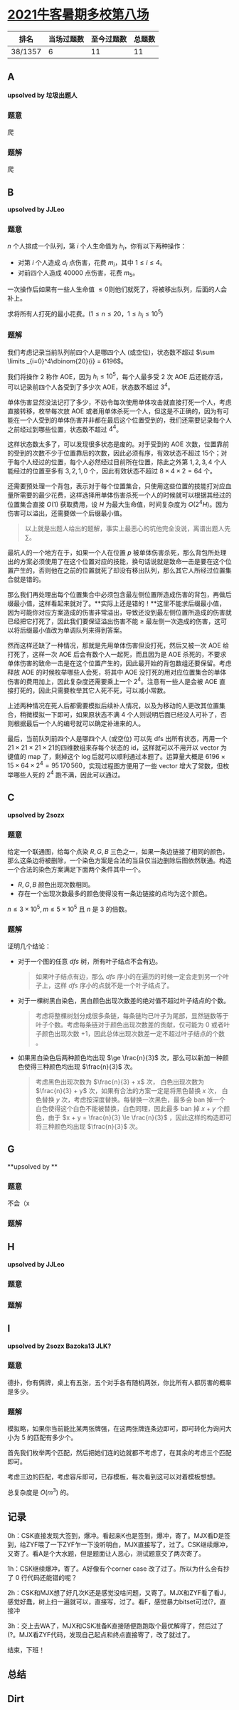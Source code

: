 # [2021牛客暑期多校第八场](https://ac.nowcoder.com/acm/contest/11259)

| 排名    | 当场过题数 | 至今过题数 | 总题数 |
| ------- | ---------- | ---------- | ------ |
| 38/1357 | 6          | 11         | 11     |

## **A**

**upsolved by 垃圾出题人**

### 题意

爬

### 题解

爬

## **B**

**upsolved by JJLeo**

### 题意

$n$ 个人排成一个队列，第 $i$ 个人生命值为 $h_i$，你有以下两种操作：

- 对第 $i$ 个人造成 $d_i$ 点伤害，花费 $m_i$，其中 $1 \le i \le 4$。
- 对前四个人造成 $40000$ 点伤害，花费 $m_5$。

一次操作后如果有一些人生命值 $\le 0$​ 则他们就死了，将被移出队列，后面的人会补上。

求将所有人打死的最小花费。($1 \le n \le 20$，$1 \le h_i \le 10^5$)

### 题解

我们考虑记录当前队列前四个人是哪四个人 (或空位)，状态数不超过 $\sum \limits _{i=0}^4\dbinom{20}{i} = 6196$​。​

我们将操作 2 称作 AOE，因为 $h_i \le 10^5$，每个人最多受 $2$​​ 次 AOE 后还能存活，可以记录前四个人各受到了多少次 AOE，状态数不超过 $3^4$。

单体伤害显然没法记打了多少，不妨令每次使用单体攻击就直接打死一个人，考虑直接转移，枚举每次放 AOE 或者用单体杀死一个人，但这是不正确的，因为有可能在一个人受到的单体伤害并非都在最后这个位置受到的，我们还需要记录每个人之前经过到哪些位置，状态数不超过 $4^4$​​。

这样状态数太多了，可以发现很多状态是废的。对于受到的 AOE 次数，位置靠前的受到的次数不少于位置靠后的次数，因此必须有序，有效状态不超过 $15$​​ 个；对于每个人经过的位置，每个人必然经过目前所在位置，除此之外第 $1,2,3,4$ 个人能经过的位置至多有 $3,2,1,0$ 个，因此有效状态不超过 $8\times4\times2=64$ 个。​

还需要预处理一个背包，表示对于每个位置集合，只使用这些位置的技能打对应血量所需要的最少花费，这样选择用单体伤害杀死一个人的时候就可以根据其经过的位置集合直接 $O(1)$​​​ 获取费用，设 $H$​​ 为最大生命值，时间复杂度为 $O(2^4H)$​​。因为伤害可以溢出，还需要做一个后缀最小值。

> 以上就是出题人给出的题解，事实上最恶心的坑他完全没说，离谱出题人先 $\sum$​。

最坑人的一个地方在于，如果一个人在位置 $p$ 被单体伤害杀死，那么背包所处理出的方案必须使用了在这个位置对应的技能，换句话说就是致命一击是要在这个位置产生的，否则他在之前的位置就死了却没有移出队列，那么其它人所经过位置集合就是错的。

那么我们再处理出每个位置集合中必须包含最左侧位置所造成伤害的背包，再做后缀最小值，这样看起来就对了。**实际上还是错的！**这里不能求后缀最小值，因为可能你对应方案造成的伤害非常溢出，导致还没到最左侧位置所造成的伤害就已经把它打死了，因此我们要保证溢出伤害不能 $\ge$ 最左侧一次造成的伤害，这可以将后缀最小值改为单调队列来得到答案。

然而这样还缺了一种情况，那就是先用单体伤害但没打死，然后又被一次 AOE 给打死了，这样一次 AOE 后会有数个人一起死，而且因为是 AOE 杀死的，不要求单体伤害的致命一击是在这个位置产生的，因此最开始的背包数组还要保留。考虑释放 AOE 的时候枚举哪些人会死，将其中 AOE 没打死的用对应位置集合的单体伤害的费用加上，因此复杂度还需要乘上一个 $2^4$​。注意有一些人是会被 AOE 直接打死的，因此只需要枚举其它人死不死，可以减小常数。​​

上述两种情况在死人后都需要模拟后续补人情况，以及为移动的人更改其位置集合，稍微模拟一下即可，如果原状态不满 $4$ 个人则说明后面已经没人可补了，否则根据最后一个人的编号就可以确定补进来的人。

最后，当前队列前四个人是哪四个人 (或空位) 可以先 dfs 出所有状态，再用一个 $21\times21\times21\times21$​ 的四维数组来存每个状态的 id，这样就可以不用开以 vector 为键值的 map 了，剩掉这个 $\log$​ 后就可以顺利通过本题了。运算量大概是 $6196\times 15 \times 64 \times 2^4=95\,170\,560$​，实现过程图方便用了一些 vector 增大了常数，但枚举哪些人死的 $2^4$​ 跑不满，因此可以通过。

## **C**

**upsolved by 2sozx**

### 题意

给定一个联通图，给每个点染 $R,G,B$ 三色之一，如果一条边链接了相同的颜色，那么这条边将被删除，一个染色方案是合法的当且仅当边删除后图依然联通。构造一个合法的染色方案满足下面两个条件其中一个。

- $R,G,B$ 颜色出现次数相同。
- 存在一个出现次数最多的颜色使得没有一条边链接的点均为这个颜色。

$n \le 3\times 10^5, m\le 5\times 10^5$ 且 $n$ 是 $3$ 的倍数。

### 题解

证明几个结论：

- 对于一个图的任意 $dfs$ 树，所有叶子结点不会有边。

  >如果叶子结点有边，那么 $dfs$ 序小的在遍历的时候一定会走到另一个叶子上，这样 $dfs$ 序小的点就不是一个叶子结点了。 

- 对于一棵树黑白染色，黑白颜色出现次数差的绝对值不超过叶子结点的个数。

  >考虑将整棵树划分成很多条链，每条链均已叶子为尾部，显然链数等于叶子个数。考虑每条链对于颜色出现次数差的贡献，仅可能为 $0$ 或者叶子颜色出现次数 $+1$，因此总体出现次数差一定不超过叶子结点的个数 。

- 如果黑白染色后两种颜色均出现 $\ge \frac{n}{3}$ 次，那么可以新加一种颜色使得三种颜色均出现 $\frac{n}{3}$ 次。

  > 考虑黑色出现次数为 $\frac{n}{3} + x$ 次， 白色出现次数为 $\frac{n}{3} + y$ 次，如果有合法的方案一定是将黑色替换 $x$ 次， 白色替换 $y$ 次，考虑按深度替换。每替换一次黑色，最多会 ban 掉一个白色使得这个白色不能被替换，白色同理，因此最多 ban 掉 $x + y$ 个颜色，由于 $x + y = \frac{n}{3} \le \frac{n}{3}$ ，因此这样的构造即可将三种颜色均出现 $\frac{n}{3}$ 次。

## **G**

**upsolved by **

### 题意

不会（x

### 题解



## **H**

**upsolved by JJLeo**

### 题意



### 题解

## **I**

**upsolved by 2sozx Bazoka13 JLK?**

### 题意

德扑，你有俩牌，桌上有五张，五个对手各有随机两张，你比所有人都厉害的概率是多少。

### 题解

模拟略，如果你当前能比某两张牌强，在这两张牌连条边即可，即可转化为询问大小为 $5$ 的匹配有多少个。

首先我们枚举两个匹配，然后把她们连的边就都不考虑了，在其余的考虑三个匹配即可。

考虑三边的匹配，考虑容斥即可，已存模板，每次看到这可以对着模板想想。

总复杂度是 $O(m^3)$ 的。

## **记录**

0h：CSK直接发现大签到，爆冲。看起来K也是签到，爆冲，寄了。MJX看D是签到，给ZYF喂了一下ZYF乍一下没听明白，MJX直接写了，过了。CSK继续爆冲，又寄了。看A是个大水题，但是题面让人恶心，测试题意交了两次寄了。

1h：CSK继续爆冲，寄了。A好像有个corner case 改了过了。所以为什么会有抄了 0 行代码还能错的呢？

2h：CSK和MJX想了好几次K还是感觉没啥问题，又寄了。MJX和ZYF看了看J，感觉好蠢，树上扫一遍就可以，直接写，过了。看F，感觉暴力bitset可过(?，直接冲

3h：交上去WA了，MJX和CSK准备K直接随便跑跑取个最优解得了，然后过了(?。MJX看ZYF代码，发现自己起点和终点直接寄了，改了就过了。

结束，下班！

## **总结**

## **Dirt**



